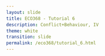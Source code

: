 ```yaml
---
layout: slide
title: ECO368 - Tutorial 6
description: Conflict+Behaviour, IV
theme: white
transition: slide
permalink: /eco368/tutorial_6.html
---
```

<section data-markdown data-separator="^\r?\n----\r?\n" data-separator-vertical="^\r?\n--\r?\n">
<script type="text/template">



## Conflict and Behaviour, Instrumental Variables
### ECO368 - Tutorial 6

![U of T Logo](u_of_t_crest.svg)

[Dario Toman](https://dariotoman.com/)

dario.toman@mail.utoronto.ca


----

## Behavioural Responses to Conflict

----

### Behavioural Responses to Conflict

- We have already talked about how conflict influences collective action following the conclusion of civil war
    - Bellows and Miguel (2009), Blattman (2009)
    
- It is natural to ask if individual's preferences are affected by exposure to conflict

--

### Behavioural Responses to Conflict

- To asses the effect of conflict on individuals preferences, we use methods imported from Behavioural/Experimental Economics
- Using experiments, we can estimate certain characteristics of individuals preferences.
    - For example: Risk preferences
- We can then use conflict data to see if exposure to violence predicts respondents' preferences.

--

### Example: Callen et al. (2014)

**Goal:** Assess the effect of exposure to violence on individuals' risk preferences - in particular their **certainty premium**. 

**Definition:** Certainty Premium is the cost you are willing to pay to have a certain outcome, rather than an uncertain outcome, relative to what an expected utility model predicts.

--

### Callen et al. (2014) - Experiment

![Callen](img/callen_experiment.png)

--

### Callen et al. (2014)

- Using the experimental results, Callen et al. can back out the certainty premium
- They then use exposure to conflict to try and explain variation in the estimated certainty premium


----

## Instrumental Variables 

----

### Motivation

- One of the primary goals of econometrics is to allow for _causal inference_. 
- Unlike statistics, which generally describes data, economists want to learn about causality
- By third year, you already know

$$Correlation \neq Causation$$

- Instrumental Variables are one method we can use to estimate causal relationships consistently. 

--

### Motivating Example: Veteran Earnings (Angrist, 1990)

- **Goal**: Estimate the effect of military service on long-run earnings
- Data:
    - Sample of men born in 1950, 1951, 1952, 1953
    - Earnings data for these men from administrative records (1966-1984)
- Model: 
$$y_{ict}= \beta_c + \delta_t + \rho X_i + u_{it}$$

Why not estimate using OLS?

--

### Endogeneity Bias

- Individuals could volunteer for service in Vietnam
- Not everyone was allowed to serve, even if they volunteered
- We might expect that the people who serve in the military are substantially different from those who do not
<br></br>
- One of the assumptions for unbiased estimates using OLS is the Conditional Independence Assumption. Here:
$$Cov(D_i, u_{it})=0$$
- If we have selection into service on unobservables, OLS estimates will be biased. 

--

### The IV Approach

- The basic idea of the instrumental variable approach is to try and isolate _random variation_ in the _endogenous variable._
- If we study the effect of just this random component of the variation, we can unbiasedly estimate changes in the outcome associated with it. 

--

### IV Approach: Veteran Earnings

- During the Vietnam War, there was a draft lottery
- People's draft eligibility was assigned using a formal lottery for each draft-eligible year:
    - Each man was assigned a "Random Sequence Number" (RSN)  between 1 and 365 based on their date of birth
    - RSN 001 would be first to be drafted first, followed by 002, ...
- Clearly, the probability of service decreases with RSN

--

### IV Approach: Veteran Earnings

- The RSN you get is random - it is assigned randomly based on date of birth, and thus should not be correlated with any individual characteristics. 
- So, if we compare individuals with low RSNs to individuals with high RSNs, any changes in long-term income must be an effect of the military service. 
- Angrist does this, and finds that white men who served in Vietnam earn 15% less than those that did not.

--

### Instrumental Variable

- An Instrument ($Z_i$) has 2 key properties:

1. **Relevance:** The instrument must be correlated with the causal (endogenous) variable of interest:
    $$ Cov(Z_i, X_i)=0 $$
2. **Exclusion Restriction:** The instrument must be uncorrelated with any other determinants of the dependent variable.
    $$ Cov(Z_i, u_{it}) = 0 $$

--

### Exclusion Restriction

- The exclusion restriction is **not a testable assumption**, instead authors must argue that it holds. 
- Intuitively, the exclusion restriction says that the instrument must not influence the outcome variable in any way, other than through the endogenous variable. 

--

### Estimation of IV (2SLS)

- Say we want to estimate the effect of $x$ on $y$, and have an instrument $z$:

**First stage:**
$$ x = \gamma_0 + \gamma_1 z + \eta $$

**Second stage:**
$$ y = \beta_0 + \beta_1 \hat{x} + \varepsilon$$

--

### Common Issues with IV

- Endogenous Instruments
    - If the Instrument you use fails the Exclusion Restriction, you have not fixed the problem
- Weak Instrument Bias
- IV estimates the Local Average Treatment Effect (LATE)

--

## Examples of IV

--

## Example of IV: Voors et al. (2012)

- **Goal:** Assess the effect of conflict exposure on behaviour
- **Endogeneity Problem:** Exposure to conflict may be correlated with unobserved characteristics
<br></br>
- **Proposed IV**: Distance from capital city

--

### What are the assumptions?

1. **Relevance:**

<br></br>

2. **Exclusion Restriction:**

--

### Assessing the Assumtions

1. **Relevance:** We can test the "First Stage" of the IV using an F-Test.

<br></br>

2. **Exclusion Restriction:** Can you think of way how distance from capital city may affect behaviour other than conflict?

--

## Example of IV: Miguel et al. (2004) + Others!

**Goal:** Estimate the effect on income on civil war prevalence
**Endogeneity Problem:** Civil War decreases income (reverse causality), income may be correlated with unobserved variables that also affect conflict (OVB)
<br></br>
- **Proposed IV**: Rainfall Shocks

--

### What are the assumptions?

1. **Relevance:**

<br></br>

2. **Exclusion Restriction:**

--

### Does rainfall pass the Exclusion Restriction Assumption?

--

### Critique of Rainfall as an instrument (Sarsons, 2015)

- Heather Sarsons provides evidence that the rainfall IV should be questioned!
- In her paper, Sarsons looks at the effect of rainfall on rioting in India
- She compares the effect of rainfall on riots in "Dam-fed" and "Non-Dam-Fed" districts.
- **What would we expect if the Exclusion Restriction Assumption" were valid?**

--

### Critique of Rainfall as an instrument (Sarsons, 2015)

- If rainfall only affects rioting through the income channel, we would expect to see the "Dam-fed" region's rioting to be less affected by rainfall.
    - Damns provide protection from rain shocks, so the shocks should not affect income in these regions
- She reports that positive rainfall shocks reduce riots in dam-fed regions.
- There must be some mechanism other than income through which rainfall affects riots!
 
----

### Questions?
 
(Reminder - I have OH after tutorial)

</script>
</section>